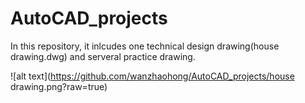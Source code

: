 # AutoCAD_projects

In this repository, it inlcudes one technical design drawing(house drawing.dwg) and serveral practice drawing.

![alt text](https://github.com/wanzhaohong/AutoCAD_projects/house drawing.png?raw=true)
